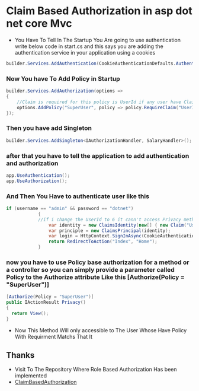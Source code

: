 # Claim Based Authorization in asp dot net core Mvc
- You Have To Tell In The Startup You Are going to use authentication write below code in start.cs and this says you are adding the authentication service in your application using a cookies
```c#
builder.Services.AddAuthentication(CookieAuthenticationDefaults.AuthenticationScheme).AddCookie();
```
### Now You have To Add Policy in Startup
```c#
builder.Services.AddAuthorization(options =>
{
    //Claim is required for this policy is UserId if any user have Claim Named UserId and Value 1,2,3,4,5 then this will work otherwise this will not give you the access 
    options.AddPolicy("SuperUser", policy => policy.RequireClaim("UserId", "1", "2", "3", "4", "5"));
});
```
### Then you have add Singleton
```c#
builder.Services.AddSingleton<IAuthorizationHandler, SalaryHandler>();
```
### after that you have to tell the application to add authentication and authorization
```c#
app.UseAuthentication();
app.UseAuthorization();
```

### And Then You Have to authenticate user like this
```c#
if (username == "admin" && password == "dotnet")
            {
            //if i change the UserId to 6 it cann't access Privacy method Because we have registerd A Policy With a claim named UserId in Program/startup.cs
                var identity = new ClaimsIdentity(new[] { new Claim("UserId", "1") }, CookieAuthenticationDefaults.AuthenticationScheme);
                var principle = new ClaimsPrincipal(identity);
                var login = HttpContext.SignInAsync(CookieAuthenticationDefaults.AuthenticationScheme, principle);
                return RedirectToAction("Index", "Home");
            }
```
### now you have to use Policy base authorization for a method or a controller so you can simply provide a parameter called Policy to the Authorize attribute Like this [Authorize(Policy = "SuperUser")]
```c#
[Authorize(Policy = "SuperUser")]
public IActionResult Privacy()
{
  return View();
}
```
- Now This Method Will only accessible to The User Whose Have Policy With Requirment Matchs That It 
## Thanks
- Visit To The Repository Where Role Based Authorization Has been implemented 
- [ClaimBasedAuthorization](https://github.com/rajguptaH/ClaimBasedAuthorization)
